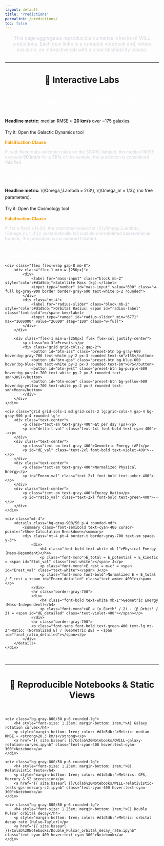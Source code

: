 ```yaml
---
layout: default
title: "Predictions"
permalink: /predictions/
toc: false
---
```


<div class="markdown-content">

<p style="font-size: 1.1em; text-align: center; max-width: 700px; margin: 1rem auto 2rem auto; color: #d1d5db;">
    This page aggregates reproducible numerical checks of WILL predictions. Each item links to a runnable notebook and, where available, an interactive lab with a clear falsifiability clause.
</p>

<hr style="border-color: #374151; margin: 2rem 0;">

<h2 style="font-size: 2em; text-align: center; margin-bottom: 2.5rem;">🧪 Interactive Labs</h2>

<div class="bg-gray-800/50 p-6 rounded-lg border-l-4" style="border-color: #3498db; margin-bottom: 2rem;">
    <h3 style="color: #fff; font-size: 1.5em; margin-bottom: 1rem;">1) Galactic Dynamics Lab — SPARC rotation curves</h3>
    <p style="margin-bottom: 1rem; line-height: 1.6;">
        <strong>Headline metric:</strong> median RMSE ≈ <strong>20 km/s</strong> over ~175 galaxies.
    </p>
    <a href="{{ site.baseurl }}/calculator/" class="bg-blue-600 hover:bg-blue-700 text-white font-bold py-2 px-4 rounded inline-block" style="text-decoration: none; margin-bottom: 1.5rem;">
        Try it: Open the Galactic Dynamics tool
    </a>
    <div class="bg-gray-900/70 border border-amber-500/50 rounded-md p-4" style="margin-top: 1rem;">
        <p style="font-weight: bold; color: #f59e0b; margin-bottom: 0.5rem;">Falsification Clause</p>
        <p style="color: #d1d5db;">
            If, with fixed data-selection rules on the SPARC dataset, the median RMSE exceeds <strong>50 km/s</strong> for <strong>≥ 70%</strong> of the sample, the prediction is considered falsified.
        </p>
    </div>
</div>

<div class="bg-gray-800/50 p-6 rounded-lg border-l-4" style="border-color: #8e44ad; margin-bottom: 2rem;">
    <h3 style="color: #fff; font-size: 1.5em; margin-bottom: 1rem;">2) Cosmology Lab — background cosmology</h3>
    <p style="margin-bottom: 1rem; line-height: 1.6;">
        <strong>Headline metric:</strong> \(\Omega_\Lambda = 2/3\), \(\Omega_m = 1/3\) (no free parameters).
    </p>
    <a href="{{ site.baseurl }}/cosmology.html" class="bg-purple-700 hover:bg-purple-800 text-white font-bold py-2 px-4 rounded inline-block" style="text-decoration: none; margin-bottom: 1.5rem;">
        Try it: Open the Cosmology tool
    </a>
    <div class="bg-gray-900/70 border border-amber-500/50 rounded-md p-4" style="margin-top: 1rem;">
        <p style="font-weight: bold; color: #f59e0b; margin-bottom: 0.5rem;">Falsification Clause</p>
        <p style="color: #d1d5db;">
            If, for a fixed \(H_0\), the predicted values for \(\{\Omega_\Lambda, \Omega_m, t_0\}\) systematically fall outside consolidated observational bounds, the prediction is considered falsified.
        </p>
    </div>
</div>

<!-- =======================
     3) LAB 3 (REPLACEMENT)
     ======================= -->
<div class="bg-gray-800/50 p-6 rounded-lg border-l-4" style="border-color: #27ae60; margin-bottom: 2rem;">
    <h3 style="color: #fff; font-size: 1.5em; margin-bottom: 1rem;">3) Lab: The Mass-Scale Invariance Principle</h3>

    <div class="flex flex-wrap gap-8 mb-8">
        <div class="flex-1 min-w-[250px]">
            <div>
                <label for="mass-input" class="block mb-2" style="color:#d1d5db;">Satellite Mass (kg):</label>
                <input type="number" id="mass-input" value="600" class="w-full bg-gray-900 border border-gray-600 text-white p-2 rounded">
            </div>
            <div class="mt-4">
                <label for="radius-slider" class="block mb-2" style="color:#d1d5db;">Orbital Radius: <span id="radius-label" class="font-bold"></span> km</label>
                <input type="range" id="radius-slider" min="6771" max="1600000" value="26600" step="100" class="w-full">
            </div>
        </div>

        <div class="flex-1 min-w-[250px] flex flex-col justify-center">
            <p class="mb-3">Presets:</p>
            <div class="grid grid-cols-2 gap-2">
                <button id="btn-iss" class="preset-btn bg-gray-600 hover:bg-gray-700 text-white py-2 px-3 rounded text-sm">ISS</button>
                <button id="btn-gps" class="preset-btn bg-blue-600 hover:bg-blue-700 text-white py-2 px-3 rounded text-sm">GPS</button>
                <button id="btn-jwst" class="preset-btn bg-purple-600 hover:bg-purple-700 text-white py-2 px-3 rounded text-sm">JWST</button>
                <button id="btn-moon" class="preset-btn bg-yellow-600 hover:bg-yellow-700 text-white py-2 px-3 rounded text-sm">Moon</button>
            </div>
        </div>
    </div>

    <div class="grid grid-cols-1 md:grid-cols-2 lg:grid-cols-4 gap-4 bg-gray-900 p-4 rounded-lg">
        <div class="text-center">
            <p class="text-sm text-gray-400">Δt per day (μs)</p>
            <p id="delta-t-val" class="text-2xl font-bold text-cyan-400">--</p>
        </div>
        <div class="text-center">
            <p class="text-sm text-gray-400">Geometric Energy (ΔE)</p>
            <p id="dE_val" class="text-2xl font-bold text-violet-400">--</p>
        </div>
        <div class="text-center">
            <p class="text-sm text-gray-400">Normalized Physical Energy</p>
            <p id="Enorm_val" class="text-2xl font-bold text-amber-400">--</p>
        </div>
        <div class="text-center">
            <p class="text-sm text-gray-400">Energy Ratio</p>
            <p id="ratio_val" class="text-2xl font-bold text-green-400">--</p>
        </div>
    </div>

    <div class="mt-4">
        <details class="bg-gray-900/50 p-4 rounded-md">
            <summary class="font-semibold text-cyan-400 cursor-pointer">Show Calculation Breakdown</summary>
            <div class="mt-4 pt-4 border-t border-gray-700 text-sm space-y-3">
                <div>
                    <h4 class="font-bold text-white mb-1">Physical Energy (Mass-Dependent)</h4>
                    <p class="font-mono">E_total = E_potential + E_kinetic = <span id="Etot_val" class="text-white"></span> J</p>
                    <p class="font-mono">E_rest = m₀c² = <span id="Erest_val" class="text-white"></span> J</p>
                    <p class="font-mono font-bold">Normalized E = E_total / E_rest = <span id="Enorm_detailed" class="text-amber-400"></span></p>
                </div>
                <hr class="border-gray-700">
                <div>
                    <h4 class="font-bold text-white mb-1">Geometric Energy (Mass-Independent)</h4>
                    <p class="font-mono">ΔE = (κ_Earth² / 2) - (β_Orbit² / 2) = <span id="dE_detailed" class="text-violet-400"></span></p>
                </div>
                <hr class="border-gray-700">
                <p class="font-sans font-bold text-green-400 text-lg mt-2">Ratio: (Normalized E) / (Geometric ΔE) = <span id="final_ratio_detailed"></span></p>
            </div>
        </details>
    </div>
</div>

<script>
// LAB 3 script
document.addEventListener('DOMContentLoaded', () => {
    // === DOM Elements ===
    const massInput = document.getElementById('mass-input');
    const slider = document.getElementById('radius-slider');
    const radiusLabel = document.getElementById('radius-label');

    const deltaTVal = document.getElementById('delta-t-val');
    const dE_val = document.getElementById('dE_val');
    const Enorm_val = document.getElementById('Enorm_val');
    const ratio_val = document.getElementById('ratio_val');

    const Etot_val = document.getElementById('Etot_val');
    const Erest_val = document.getElementById('Erest_val');
    const dE_detailed = document.getElementById('dE_detailed');
    const Enorm_detailed = document.getElementById('Enorm_detailed');
    const final_ratio_detailed = document.getElementById('final_ratio_detailed');

    // Buttons
    const btnIss = document.getElementById('btn-iss');
    const btnGps = document.getElementById('btn-gps');
    const btnJwst = document.getElementById('btn-jwst');
    const btnMoon = document.getElementById('btn-moon');

    // === Physical Constants ===
    const G = 6.67430e-11;
    const M_earth = 5.97219e24;
    const R_earth_m = 6371000;
    const c = 299792458;
    const seconds_per_day = 86400;
    const GM = G * M_earth;

    // === Presets [mass (kg), orbital radius (km)] ===
    const presets = {
        iss:  { mass: 450000,    radius: 6786 },     // ~415 km altitude
        gps:  { mass: 600,       radius: 26600 },    // ~20200 km altitude
        jwst: { mass: 6161,      radius: 1500000 },  // L2 point from Earth
        moon: { mass: 7.347e22,  radius: 384748 }    // Moon
    };

    // === Core Calculation Function ===
    function calculate(radius_m, mass_sat) {
        // --- Satellite Parameters ---
        const v_sat = Math.sqrt(GM / radius_m);
        const beta_sq_sat = (v_sat / c) ** 2;

        // --- Earth Observer Parameters ---
        const kappa_sq_earth = (2 * GM) / (R_earth_m * c ** 2);

        // --- 1. Relativistic Time Dilation (GR + SR) ---
        const kappa_sq_sat = (2 * GM) / (radius_m * c ** 2);
        const gr_factor = (1 / Math.sqrt(1 - kappa_sq_earth)) - (1 / Math.sqrt(1 - kappa_sq_sat));
        const sr_factor = (1 / Math.sqrt(1 - beta_sq_sat)) - 1;
        const total_delta_t = (gr_factor - sr_factor) * seconds_per_day * 1e6;

        // --- 2. Geometric Energy (WILL) ---
        const delta_E_geom = 0.5 * (kappa_sq_earth - beta_sq_sat);

        // --- 3. Physical Energy (Classical Mechanics & Normalization) ---
        const E_potential = (-GM * mass_sat / radius_m) - (-GM * mass_sat / R_earth_m);
        const E_kinetic = 0.5 * mass_sat * v_sat ** 2;
        const E_total = E_potential + E_kinetic;
        const E_rest = mass_sat * c ** 2;
        const E_norm_phys = (E_rest > 0) ? E_total / E_rest : 0;

        // --- 4. Final Ratio ---
        const final_ratio = (delta_E_geom !== 0) ? E_norm_phys / delta_E_geom : 0;

        return { total_delta_t, delta_E_geom, E_norm_phys, final_ratio, E_total, E_rest };
    }

    // === UI Update Function ===
    function updateUI() {
        const r_km = parseFloat(slider.value);
        const m_sat = parseFloat(massInput.value);

        if (isNaN(r_km) || isNaN(m_sat) || m_sat <= 0) return;

        radiusLabel.textContent = Math.round(r_km).toLocaleString();
        const results = calculate(r_km * 1000, m_sat);

        // Update main readouts
        deltaTVal.textContent = results.total_delta_t.toFixed(2);
        dE_val.textContent = results.delta_E_geom.toExponential(4);
        Enorm_val.textContent = results.E_norm_phys.toExponential(4);
        ratio_val.textContent = results.final_ratio.toFixed(8);

        // Update detailed breakdown
        Etot_val.textContent = results.E_total.toExponential(4);
        Erest_val.textContent = results.E_rest.toExponential(4);
        dE_detailed.textContent = results.delta_E_geom.toExponential(6);
        Enorm_detailed.textContent = results.E_norm_phys.toExponential(6);
        final_ratio_detailed.textContent = results.final_ratio.toFixed(12);
    }

    function setPreset(preset) {
        massInput.value = preset.mass;
        slider.value = preset.radius;
        // Adjust slider range to ensure preset is within bounds
        slider.min = Math.min(6771, Math.floor(preset.radius * 0.1)).toString();
        slider.max = Math.max(1600000, Math.floor(preset.radius * 1.2)).toString();
        updateUI();
    }

    // === Event Listeners ===
    slider.addEventListener('input', updateUI);
    massInput.addEventListener('input', updateUI);

    btnIss.addEventListener('click', () => setPreset(presets.iss));
    btnGps.addEventListener('click', () => setPreset(presets.gps));
    btnJwst.addEventListener('click', () => setPreset(presets.jwst));
    btnMoon.addEventListener('click', () => setPreset(presets.moon));

    // Initialisation
    setPreset(presets.gps);
});
</script>

   <hr style="border-color: #374151; margin: 3rem 0;">

<h2 style="font-size: 2em; text-align: center; margin-bottom: 2.5rem;">📄 Reproducible Notebooks & Static Views</h2>

<div style="display: grid; grid-template-columns: repeat(auto-fit, minmax(300px, 1fr)); gap: 1.5rem;">

    <div class="bg-gray-800/50 p-6 rounded-lg">
        <h4 style="font-size: 1.25em; margin-bottom: 1rem;">A) Galaxy rotation curves</h4>
        <p style="margin-bottom: 1rem; color: #d1d5db;">Metric: median RMSE ≈ <strong>20.3 km/s</strong></p>
        <a href="{{ site.baseurl }}/Colab%20Notebooks/QWILL-galaxy-rotation-curves.ipynb" class="text-cyan-400 hover:text-cyan-300">Notebook</a>
    </div>

    <div class="bg-gray-800/50 p-6 rounded-lg">
        <h4 style="font-size: 1.25em; margin-bottom: 1rem;">B) Relativistic Tests</h4>
        <p style="margin-bottom: 1rem; color: #d1d5db;">Metrics: GPS, Mercury & S2 precession</p>
        <a href="{{ site.baseurl }}/Colab%20Notebooks/WILL-relativistic-tests-gps-mercury-s2.ipynb" class="text-cyan-400 hover:text-cyan-300">Notebook</a>
    </div>

    <div class="bg-gray-800/50 p-6 rounded-lg">
        <h4 style="font-size: 1.25em; margin-bottom: 1rem;">C) Double Pulsar orbital decay</h4>
        <p style="margin-bottom: 1rem; color: #d1d5db;">Metric: orbital decay rate (Hulse–Taylor)</p>
        <a href="{{ site.baseurl }}/Colab%20Notebooks/Double_Pulsar_orbital_decay_rate.ipynb" class="text-cyan-400 hover:text-cyan-300">Notebook</a>
    </div>

</div>

</div>

</div>
